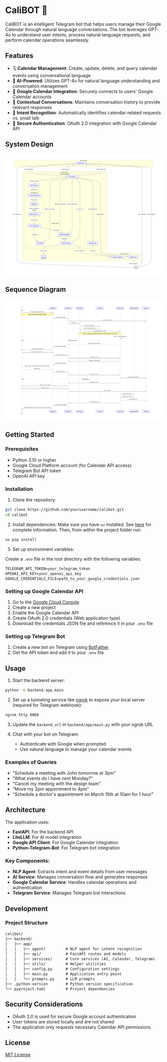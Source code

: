 # CaliBOT 📅

CaliBOT is an intelligent Telegram bot that helps users manage their Google Calendar through natural language conversations. The bot leverages GPT-4o to understand user intents, process natural language requests, and perform calendar operations seamlessly.

## Features

- 🗓️ **Calendar Management**: Create, update, delete, and query calendar events using conversational language
- 🤖 **AI-Powered**: Utilizes GPT-4o for natural language understanding and conversation management
- 🔄 **Google Calendar Integration**: Securely connects to users' Google Calendar accounts
- 💬 **Contextual Conversations**: Maintains conversation history to provide relevant responses
- 🧠 **Intent Recognition**: Automatically identifies calendar-related requests vs. small talk
- 🔐 **Secure Authentication**: OAuth 2.0 integration with Google Calendar API

## System Design

![system_design](calibot_system_design.png)

## Sequence Diagram

![sequence_diagram](calibot_sequence_diagram.png)

## Getting Started

### Prerequisites

- Python 3.10 or higher
- Google Cloud Platform account (for Calendar API access)
- Telegram Bot API token
- OpenAI API key

### Installation

1. Clone the repository:

```bash
git clone https://github.com/yourusername/calibot.git
cd calibot
```

2. Install dependencies:
   Make sure you have `uv` installed. See [here](https://docs.astral.sh/uv/) for complete information. Then, from within the project folder run:

```bash
uv pip install
```

3. Set up environment variables:

Create a `.env` file in the root directory with the following variables:

```
TELEGRAM_API_TOKEN=your_telegram_token
OPENAI_API_KEY=your_openai_api_key
GOOGLE_CREDENTIALS_FILE=path_to_your_google_credentials.json
```

### Setting up Google Calendar API

1. Go to the [Google Cloud Console](https://console.cloud.google.com/)
2. Create a new project
3. Enable the Google Calendar API
4. Create OAuth 2.0 credentials (Web application type)
5. Download the credentials JSON file and reference it in your `.env` file

### Setting up Telegram Bot

1. Create a new bot on Telegram using [BotFather](https://t.me/botfather)
2. Get the API token and add it to your `.env` file

## Usage

1. Start the backend server:

```bash
python -m backend.app.main
```

2. Set up a tunneling service like [ngrok](https://ngrok.com/) to expose your local server (required for Telegram webhook):

```bash
ngrok http 8060
```

3. Update the `backend_url` in `backend/app/main.py` with your ngrok URL

4. Chat with your bot on Telegram:
   - Authenticate with Google when prompted
   - Use natural language to manage your calendar events

### Examples of Queries

- "Schedule a meeting with John tomorrow at 3pm"
- "What events do I have next Monday?"
- "Cancel my meeting with the design team"
- "Move my 2pm appointment to 4pm"
- "Schedule a doctor's appointment on March 15th at 10am for 1 hour"

## Architecture

The application uses:

- **FastAPI**: For the backend API
- **LiteLLM**: For AI model integration
- **Google API Client**: For Google Calendar integration
- **Python-Telegram-Bot**: For Telegram bot integration

### Key Components:

- **NLP Agent**: Extracts intent and event details from user messages
- **AI Service**: Manages conversation flow and generates responses
- **Google Calendar Service**: Handles calendar operations and authentication
- **Telegram Service**: Manages Telegram bot interactions

## Development

### Project Structure

```
calibot/
├── backend/
│   ├── app/
│   │   ├── agent/         # NLP agent for intent recognition
│   │   ├── api/           # FastAPI routes and models
│   │   ├── services/      # Core services (AI, Calendar, Telegram)
│   │   ├── utils/         # Helper utilities
│   │   ├── config.py      # Configuration settings
│   │   ├── main.py        # Application entry point
│   │   └── prompts.py     # LLM prompts
├── .python-version        # Python version specification
└── pyproject.toml         # Project dependencies
```

## Security Considerations

- OAuth 2.0 is used for secure Google account authentication
- User tokens are stored locally and are not shared
- The application only requests necessary Calendar API permissions

## License

[MIT License](LICENSE)
